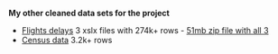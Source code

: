 __My other cleaned data sets for the project__

* [Flights delays](https://drive.google.com/drive/folders/1zppG548dhRV3kHWo3i4vH-zA2FIZn3eo?usp=sharing) 3 xslx files with 274k+ rows - [51mb zip file with all 3](https://drive.google.com/file/d/1LI3I3wdm84GQVbdFdOTtVNSYpJE32bae/view?usp=sharing)
* [Census data](https://github.com/Mostafa-At-GitHub/MyProjects-At-Udacity/blob/master/Marketing%20Analytics%20Nanodegree/4th%20proj%20-%20YouTube%20Video%20Categories%20Statistics%20Tableau%20Dashboard/my%20other%20cleaned%20data%20sets/acs2015-county-data.xlsx) 3.2k+ rows
